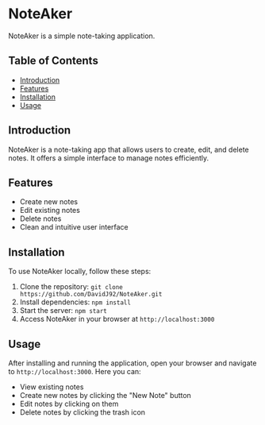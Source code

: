 # NoteAker

NoteAker is a simple note-taking application.

## Table of Contents

- [Introduction](#introduction)
- [Features](#features)
- [Installation](#installation)
- [Usage](#usage)

## Introduction

NoteAker is a note-taking app that allows users to create, edit, and delete notes. It offers a simple interface to manage notes efficiently.

## Features

- Create new notes
- Edit existing notes
- Delete notes
- Clean and intuitive user interface

## Installation

To use NoteAker locally, follow these steps:

1. Clone the repository: `git clone https://github.com/DavidJ92/NoteAker.git`
2. Install dependencies: `npm install`
3. Start the server: `npm start`
4. Access NoteAker in your browser at `http://localhost:3000`

## Usage

After installing and running the application, open your browser and navigate to `http://localhost:3000`. Here you can:

- View existing notes
- Create new notes by clicking the "New Note" button
- Edit notes by clicking on them
- Delete notes by clicking the trash icon
